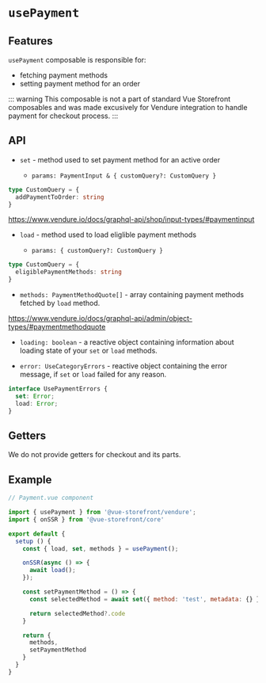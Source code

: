 # `usePayment`

## Features

`usePayment` composable is responsible for:

* fetching payment methods
* setting payment method for an order

::: warning
This composable is not a part of standard Vue Storefront composables and was made excusively for Vendure integration to handle payment for checkout process.
:::

## API

- `set` - method used to set payment method for an active order

  - `params: PaymentInput & { customQuery?: CustomQuery }`

```ts
type CustomQuery = {
  addPaymentToOrder: string
}
```

<https://www.vendure.io/docs/graphql-api/shop/input-types/#paymentinput>

- `load` - method used to load eliglible payment methods

  - `params: { customQuery?: CustomQuery }`

```ts
type CustomQuery = {
  eligiblePaymentMethods: string
}
```

- `methods: PaymentMethodQuote[]` - array containing payment methods fetched by `load` method.

<https://www.vendure.io/docs/graphql-api/admin/object-types/#paymentmethodquote>

- `loading: boolean` - a reactive object containing information about loading state of your `set` or `load` methods.

- `error: UseCategoryErrors` - reactive object containing the error message, if `set` or `load` failed for any reason.

```ts
interface UsePaymentErrors {
  set: Error;
  load: Error;
}
```

## Getters

We do not provide getters for checkout and its parts.

## Example

```js
// Payment.vue component

import { usePayment } from '@vue-storefront/vendure';
import { onSSR } from '@vue-storefront/core'

export default {
  setup () {
    const { load, set, methods } = usePayment();

    onSSR(async () => {
      await load();
    });

    const setPaymentMethod = () => {
      const selectedMethod = await set({ method: 'test', metadata: {} })

      return selectedMethod?.code
    }

    return {
      methods,
      setPaymentMethod
    }
  }
}
```
